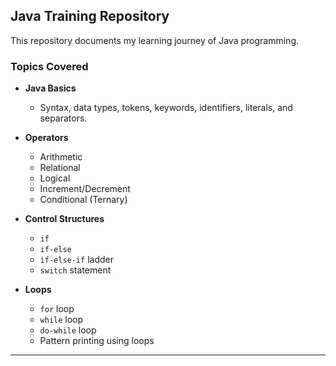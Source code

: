 ## Java Training Repository

This repository documents my learning journey of Java programming.

### Topics Covered

- **Java Basics**  
  - Syntax, data types, tokens, keywords, identifiers, literals, and separators.

- **Operators**  
  - Arithmetic  
  - Relational  
  - Logical  
  - Increment/Decrement  
  - Conditional (Ternary)

- **Control Structures**  
  - `if`  
  - `if-else`  
  - `if-else-if` ladder  
  - `switch` statement

- **Loops**  
  - `for` loop  
  - `while` loop  
  - `do-while` loop  
  - Pattern printing using loops

---


